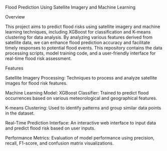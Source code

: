 Flood Prediction Using Satellite Imagery and Machine Learning

Overview

This project aims to predict flood risks using satellite imagery and machine learning techniques, including XGBoost for classification and K-means clustering for data analysis. By analyzing various features derived from satellite data, we can enhance flood prediction accuracy and facilitate timely responses to potential flood events. This repository contains the data processing scripts, model training code, and a user-friendly interface for real-time flood risk assessment.

Features

Satellite Imagery Processing: Techniques to process and analyze satellite images for flood risk features.

Machine Learning Model:
XGBoost Classifier: Trained to predict flood occurrences based on various meteorological and geographical features.

K-means Clustering: Used to identify patterns and group similar data points in the dataset.

Real-Time Prediction Interface: An interactive web interface to input data and predict flood risk based on user inputs.

Performance Metrics: Evaluation of model performance using precision, recall, F1-score, and confusion matrix visualizations.
